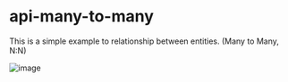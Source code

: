 # api-many-to-many
This is a simple example to relationship between entities. (Many to Many, N:N)

![image](https://user-images.githubusercontent.com/29670119/142268459-dc990ca7-6630-481f-b1b6-2e1bc487e6e9.png)
